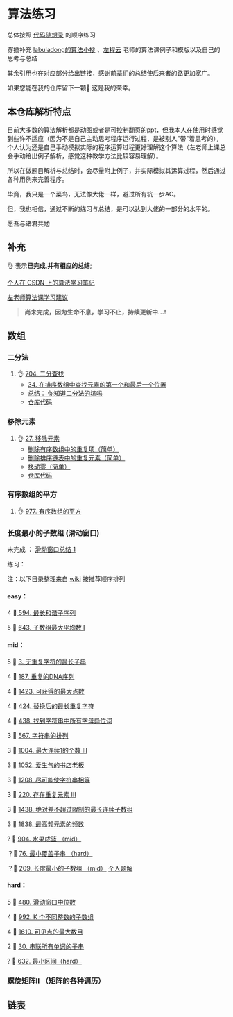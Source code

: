 
# 算法练习

总体按照 [代码随想录](https://www.programmercarl.com/) 的顺序练习

穿插补充 [labuladong的算法小抄](https://labuladong.gitee.io/) 、[左程云](https://github.com/algorithmzuo ) 老师的算法课例子和模版以及自己的思考与总结

其余引用也在对应部分给出链接，感谢前辈们的总结使后来者的路更加宽广。

如果您能在我的仓库留下一颗🌟 这是我的荣幸。

## 本仓库解析特点

目前大多数的算法解析都是动图或者是可控制翻页的ppt，但我本人在使用时感觉到些许不适应（因为不是自己主动思考程序运行过程，是被别人"带"着思考的），个人认为还是自己手动模拟实际的程序运算过程更好理解这个算法（左老师上课总会手动给出例子解析，感觉这种教学方法比较容易理解）。

所以在做题目解析与总结时，会尽量附上例子，并实际模拟其运算过程，然后通过各种用例来完善程序。

毕竟，我只是一个菜鸟，无法像大佬一样，避过所有坑一步AC。

但，我也相信，通过不断的练习与总结，是可以达到大佬的一部分的水平的。

愿吾与诸君共勉 


## 补充

:ok_hand: 表示**已完成,并有相应的总结**;

[个人在 CSDN 上的算法学习笔记 ](https://blog.csdn.net/qq_41852212/article/details/120628784)

[左老师算法课学习建议](http://erdengk.top/archives/zuo-lao-shi-suan-fa-ke-xue-xi-jian-yi)


> **尚未完成，因为生命不息，学习不止，持续更新中...!**

## 数组

### 二分法

1. :ok_hand: [704. 二分查找](https://leetcode-cn.com/problems/binary-search/)
   - [34. 在排序数组中查找元素的第一个和最后一个位置](https://leetcode-cn.com/problems/find-first-and-last-position-of-element-in-sorted-array/)
   - [总结： 你知道二分法的坑吗](http://erdengk.top/archives/er-fen-fa)
   - [仓库代码](https://github.com/erdengk/codeExercise/blob/main/src/daily/exercise/LeetCodeArray/Search.java)


### 移除元素

1. :ok_hand: [27. 移除元素](https://leetcode-cn.com/problems/remove-element/)
   - [删除有序数组中的重复项（简单）](https://leetcode-cn.com/problems/remove-duplicates-from-sorted-array/)
   - [删除排序链表中的重复元素（简单）](https://leetcode-cn.com/problems/remove-duplicates-from-sorted-list/)
   - [移动零（简单）](https://leetcode-cn.com/problems/move-zeroes/)
   - [仓库代码](https://github.com/erdengk/codeExercise/blob/main/src/daily/exercise/LeetCodeArray/RemoveElement.java)

### 有序数组的平方

1. :ok_hand: [977. 有序数组的平方](https://leetcode-cn.com/problems/squares-of-a-sorted-array/)

### 长度最小的子数组 (滑动窗口)

未完成 ： [滑动窗口总结 1 ](http://erdengk.top/archives/windows1)

练习：

注：以下目录整理来自 [wiki](https://github.com/SharingSource/LogicStack-LeetCode/wiki/%E6%BB%91%E5%8A%A8%E7%AA%97%E5%8F%A3) 按推荐顺序排列


#### easy：

4 🌟[ 594. 最长和谐子序列](https://leetcode-cn.com/problems/longest-harmonious-subsequence/)

5 🌟 [643. 子数组最大平均数 I](https://leetcode-cn.com/problems/maximum-average-subarray-i/)



#### mid：

5 🌟 [3. 无重复字符的最长子串](https://leetcode-cn.com/problems/longest-substring-without-repeating-characters/)

4 🌟 [187. 重复的DNA序列](https://leetcode-cn.com/problems/repeated-dna-sequences/)

4 🌟 [1423. 可获得的最大点数](https://leetcode-cn.com/problems/maximum-points-you-can-obtain-from-cards/)

4 🌟 [424. 替换后的最长重复字符](https://leetcode-cn.com/problems/longest-repeating-character-replacement/)

4 🌟 [438. 找到字符串中所有字母异位词](https://leetcode-cn.com/problems/find-all-anagrams-in-a-string/)

3 🌟 [567. 字符串的排列](https://leetcode-cn.com/problems/permutation-in-string/)

3 🌟 [1004. 最大连续1的个数 III](https://leetcode-cn.com/problems/max-consecutive-ones-iii/)

3 🌟 [1052. 爱生气的书店老板](https://leetcode-cn.com/problems/grumpy-bookstore-owner/)

3 🌟 [1208. 尽可能使字符串相等](https://leetcode-cn.com/problems/get-equal-substrings-within-budget/)

3 🌟 [220. 存在重复元素 III](https://leetcode-cn.com/problems/contains-duplicate-iii/)
 
3 🌟 [1438. 绝对差不超过限制的最长连续子数组](https://leetcode-cn.com/problems/longest-continuous-subarray-with-absolute-diff-less-than-or-equal-to-limit/)

3 🌟 [1838. 最高频元素的频数](https://leetcode-cn.com/problems/frequency-of-the-most-frequent-element/)

?  🌟  [904. 水果成篮 （mid）](https://leetcode-cn.com/problems/fruit-into-baskets/)

？🌟 [76. 最小覆盖子串 （hard）](https://leetcode-cn.com/problems/minimum-window-substring/)

？🌟 [209. 长度最小的子数组 （mid）](https://leetcode-cn.com/problems/minimum-size-subarray-sum/)    [个人题解](https://github.com/erdengk/codeExercise/blob/main/src/daily/exercise/LeetCodeArray/MinSubArrayLen.java)

#### hard：

5 🌟 [480. 滑动窗口中位数](https://leetcode-cn.com/problems/sliding-window-median/)

4 🌟 [992. K 个不同整数的子数组](https://leetcode-cn.com/problems/subarrays-with-k-different-integers/)

4 🌟 [1610. 可见点的最大数目](https://leetcode-cn.com/problems/maximum-number-of-visible-points/)

2 🌟 [30. 串联所有单词的子串](https://leetcode-cn.com/problems/substring-with-concatenation-of-all-words/)

? 🌟 [632. 最小区间（hard）](https://leetcode-cn.com/problems/smallest-range-covering-elements-from-k-lists/)





### 螺旋矩阵II （矩阵的各种遍历）



## 链表


